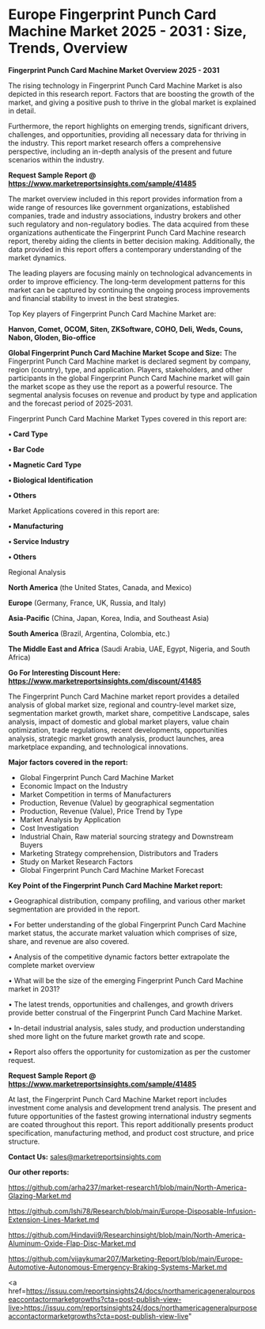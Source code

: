 # Europe Fingerprint Punch Card Machine Market 2025 - 2031 : Size, Trends, Overview

<Strong> Fingerprint Punch Card Machine Market Overview 2025 - 2031</strong>

The rising technology in Fingerprint Punch Card Machine Market is also depicted in this research report. Factors that are boosting the growth of the market, and giving a positive push to thrive in the global market is explained in detail.

Furthermore, the report highlights on emerging trends, significant drivers, challenges, and opportunities, providing all necessary data for thriving in the industry. This report market research offers a comprehensive perspective, including an in-depth analysis of the present and future scenarios within the industry.

<strong>Request Sample Report @ <a href=https://www.marketreportsinsights.com/sample/41485>https://www.marketreportsinsights.com/sample/41485</a></strong>

The market overview included in this report provides information from a wide range of resources like government organizations, established companies, trade and industry associations, industry brokers and other such regulatory and non-regulatory bodies. The data acquired from these organizations authenticate the Fingerprint Punch Card Machine research report, thereby aiding the clients in better decision making. Additionally, the data provided in this report offers a contemporary understanding of the market dynamics.

The leading players are focusing mainly on technological advancements in order to improve efficiency. The long-term development patterns for this market can be captured by continuing the ongoing process improvements and financial stability to invest in the best strategies.

Top Key players of Fingerprint Punch Card Machine Market are:

<strong>Hanvon, Comet, OCOM, Siten, ZKSoftware, COHO, Deli, Weds, Couns, Nabon, Gloden, Bio-office</strong>

<strong><b>Global Fingerprint Punch Card Machine Market Scope and Size:</b></strong>
The Fingerprint Punch Card Machine market is declared segment by company, region (country), type, and application. Players, stakeholders, and other participants in the global Fingerprint Punch Card Machine market will gain the market scope as they use the report as a powerful resource. The segmental analysis focuses on revenue and product by type and application and the forecast period of 2025-2031.

Fingerprint Punch Card Machine Market Types covered in this report are:

<strong>•  Card Type

•  Bar Code

•  Magnetic Card Type

•  Biological Identification

•  Others</strong>

Market Applications covered in this report are:

<strong>•  Manufacturing

•  Service Industry

•  Others</strong> 

Regional Analysis

<strong>North America</strong> (the United States, Canada, and Mexico)

<strong>Europe</strong> (Germany, France, UK, Russia, and Italy)

<strong>Asia-Pacific</strong> (China, Japan, Korea, India, and Southeast Asia)

<strong>South America</strong> (Brazil, Argentina, Colombia, etc.)

<strong>The Middle East and Africa</strong> (Saudi Arabia, UAE, Egypt, Nigeria, and South Africa)

<strong>Go For Interesting Discount Here: <a href=https://www.marketreportsinsights.com/discount/41485>https://www.marketreportsinsights.com/discount/41485</a></strong>

The Fingerprint Punch Card Machine market report provides a detailed analysis of global market size, regional and country-level market size, segmentation market growth, market share, competitive Landscape, sales analysis, impact of domestic and global market players, value chain optimization, trade regulations, recent developments, opportunities analysis, strategic market growth analysis, product launches, area marketplace expanding, and technological innovations.

<strong><b>Major factors covered in the report:</b></strong>
<ul>
  <li>Global Fingerprint Punch Card Machine Market </li>
  <li>Economic Impact on the Industry</li>
  <li>Market Competition in terms of Manufacturers</li>
  <li>Production, Revenue (Value) by geographical segmentation</li>
  <li>Production, Revenue (Value), Price Trend by Type</li>
  <li>Market Analysis by Application</li>
  <li>Cost Investigation</li>
  <li>Industrial Chain, Raw material sourcing strategy and Downstream Buyers</li>
  <li>Marketing Strategy comprehension, Distributors and Traders</li>
  <li>Study on Market Research Factors</li>
  <li>Global Fingerprint Punch Card Machine Market Forecast</li>
</ul>

<strong><b>Key Point of the Fingerprint Punch Card Machine Market report:</b></strong>

• Geographical distribution, company profiling, and various other market segmentation are provided in the report.

• For better understanding of the global Fingerprint Punch Card Machine market status, the accurate market valuation which comprises of size, share, and revenue are also covered.

• Analysis of the competitive dynamic factors better extrapolate the complete market overview

• What will be the size of the emerging Fingerprint Punch Card Machine market in 2031?

• The latest trends, opportunities and challenges, and growth drivers provide better construal of the Fingerprint Punch Card Machine Market.

• In-detail industrial analysis, sales study, and production understanding shed more light on the future market growth rate and scope.

• Report also offers the opportunity for customization as per the customer request.

<strong>Request Sample Report @ <a href=https://www.marketreportsinsights.com/sample/41485>https://www.marketreportsinsights.com/sample/41485</a></strong>

At last, the Fingerprint Punch Card Machine Market report includes investment come analysis and development trend analysis. The present and future opportunities of the fastest growing international industry segments are coated throughout this report. This report additionally presents product specification, manufacturing method, and product cost structure, and price structure.

<strong>Contact Us:</strong>
sales@marketreportsinsights.com

<strong>Our other reports:</strong>

<a href=https://github.com/arha237/market-research1/blob/main/North-America-Glazing-Market.md>https://github.com/arha237/market-research1/blob/main/North-America-Glazing-Market.md</a>

<a href=https://github.com/Ishi78/Research/blob/main/Europe-Disposable-Infusion-Extension-Lines-Market.md>https://github.com/Ishi78/Research/blob/main/Europe-Disposable-Infusion-Extension-Lines-Market.md</a>

<a href=https://github.com/Hindavii9/Researchinsight/blob/main/North-America-Aluminum-Oxide-Flap-Disc-Market.md>https://github.com/Hindavii9/Researchinsight/blob/main/North-America-Aluminum-Oxide-Flap-Disc-Market.md</a>

<a href=https://github.com/vijaykumar207/Marketing-Report/blob/main/Europe-Automotive-Autonomous-Emergency-Braking-Systems-Market.md>https://github.com/vijaykumar207/Marketing-Report/blob/main/Europe-Automotive-Autonomous-Emergency-Braking-Systems-Market.md</a>

<a href=https://issuu.com/reportsinsights24/docs/northamericageneralpurposeaccontactormarketgrowths?cta=post-publish-view-live>https://issuu.com/reportsinsights24/docs/northamericageneralpurposeaccontactormarketgrowths?cta=post-publish-view-live</a>"
